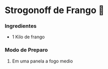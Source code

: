 # Strogonoff de Frango :chicken:

### Ingredientes

- 1 Kilo de frango



### Modo de Preparo

1. Em uma panela a fogo medio